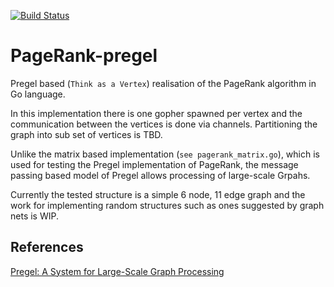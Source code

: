 [![Build Status](https://travis-ci.com/Mahdi89/PageRank-pregel.svg?branch=master)](https://travis-ci.com/Mahdi89/PageRank-pregel)

# PageRank-pregel

Pregel based (`Think as a Vertex`) realisation of the PageRank algorithm in Go language.

In this implementation there is one gopher spawned per vertex and the communication between the vertices is done via channels. Partitioning the graph into sub set of vertices is TBD. 

Unlike the matrix based implementation (`see pagerank_matrix.go`), which is used for testing the Pregel implementation of PageRank, the message passing based model of Pregel allows processing of large-scale Grpahs.

Currently the tested structure is a simple 6 node, 11 edge graph and the work for implementing random structures such as ones suggested by graph nets is WIP.  

## References

[Pregel: A System for Large-Scale Graph Processing](https://kowshik.github.io/JPregel/pregel_paper.pdf)



